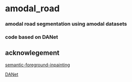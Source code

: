 # amodal_road
### amodal road segmentation using amodal datasets 
### code based on DANet
## acknowlegement
[semantic-foreground-inpainting](https://github.com/Chenyang-Lu/semantic-foreground-inpainting.git)

[DANet](https://github.com/junfu1115/DANet.git)

